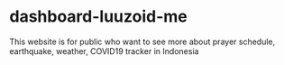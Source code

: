 # dashboard-luuzoid-me
This website is for public who want to see more about prayer schedule, earthquake, weather, COVID19 tracker in Indonesia
